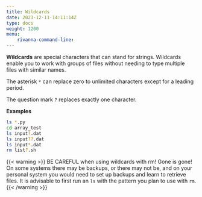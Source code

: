 ```yaml
---
title: Wildcards
date: 2023-12-11-14:11:14Z
type: docs 
weight: 1200
menu: 
    rivanna-command-line:
---
```


**Wildcards** are special characters that can stand for strings.  Wildcards enable you to work with groups of files without needing to type multiple files with similar names. 

The asterisk `*` can replace zero to unlimited characters except for a leading period.

The question mark `?` replaces exactly one character.  

**Examples**
```bash
ls *.py
cd array_test
ls input?.dat
ls input??.dat
ls input*.dat
rm list?.sh
```

{{< warning >}}
BE CAREFUL when using wildcards with rm! Gone is gone! On some systems there may be backups, or there may not be, and on your personal system you would need to set up backups and learn to retrieve files. It is advisable to first run an `ls` with the pattern you plan to use with `rm`.
{{< /warning >}}



